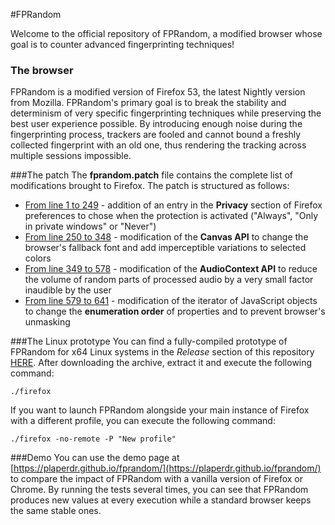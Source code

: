 #FPRandom

Welcome to the official repository of FPRandom, a modified browser
whose goal is to counter advanced fingerprinting techniques!

### The browser
FPRandom is a modified version of Firefox 53, the latest Nightly version
from Mozilla. FPRandom's primary goal is to break the stability and determinism
of very specific fingerprinting techniques while preserving the best user experience possible.
By introducing enough noise during the fingerprinting process, trackers are fooled and cannot bound 
a freshly collected fingerprint with an old one, thus rendering the tracking across
multiple sessions impossible.

###The patch
The **fprandom.patch** file contains the complete list of modifications brought
to Firefox. The patch is structured as follows:
* [From line 1 to 249](https://github.com/plaperdr/fprandom/blob/master/fprandom.patch#L1) -
addition of an entry in the **Privacy** section of Firefox preferences to chose
when the protection is activated ("Always", "Only in private windows" or "Never")
* [From line 250 to 348](https://github.com/plaperdr/fprandom/blob/master/fprandom.patch#L250) -
modification of the **Canvas API** to change the browser's fallback font and add imperceptible
variations to selected colors
* [From line 349 to 578](https://github.com/plaperdr/fprandom/blob/master/fprandom.patch#L349) -
modification of the **AudioContext API** to reduce the volume of random parts of
processed audio by a very small factor inaudible by the user
* [From line 579 to 641](https://github.com/plaperdr/fprandom/blob/master/fprandom.patch#L579) -
modification of the iterator of JavaScript objects to change the **enumeration order** of properties
and to prevent browser's unmasking


###The Linux prototype
You can find a fully-compiled prototype of FPRandom for x64 Linux systems 
in the _Release_ section of this repository 
[HERE](https://github.com/plaperdr/fprandom/releases).
After downloading the archive, extract it and execute the following command:

    ./firefox

If you want to launch FPRandom alongside your main instance of Firefox with a different
profile, you can execute the following command:

    ./firefox -no-remote -P "New profile"
    
    
###Demo
You can use the demo page at
[https://plaperdr.github.io/fprandom/](https://plaperdr.github.io/fprandom/)
to compare the impact of FPRandom with a vanilla version of Firefox or Chrome.
By running the tests several times, you can see that FPRandom produces new values at every
execution while a standard browser keeps the same stable ones.








